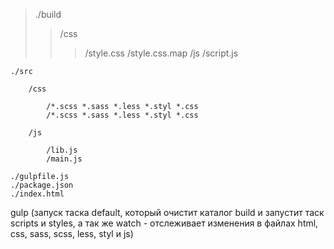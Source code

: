 > ./build  
> > /css       
> > > /style.css
> > > /style.css.map
> > /js
> > > /script.js
         

    ./src

        /css

            /*.scss *.sass *.less *.styl *.css 
            /*.scss *.sass *.less *.styl *.css 

        /js

            /lib.js  
            /main.js  

    ./gulpfile.js
    ./package.json
    ./index.html
gulp (запуск таска default, который очистит каталог build и запустит таск scripts и styles, а так же watch - отслеживает изменения в файлах html, css, sass, scss, less, styl и js)
